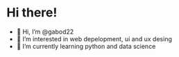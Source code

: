 # Hi there!

- 👋 Hi, I’m @gabod22
- 👀 I’m interested in web depelopment, ui and ux desing
- 🌱 I’m currently learning python and data science
<!--- 
- 💞️ I’m looking to collaborate on 
- 📫 How to reach me 
--->
<!---
gabod22/gabod22 is a ✨ special ✨ repository because its `README.md` (this file) appears on your GitHub profile.
You can click the Preview link to take a look at your changes.

